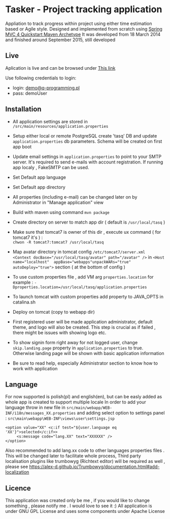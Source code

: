 Tasker - Project tracking application
=========================================
Appliation to track progress within project using either time estimation based or Agile style.
Designed and implemented from scratch using [Spring MVC 4 Quickstart Maven Archetype](https://github.com/q-programming/spring-mvc-quickstart-archetype.git)
It was developed from 18 March 2014 and finished around September 2015, still developed

Live
----
Aplication is live and can be browsed under [This link](http://q-programming.pl/tasq/)

Use following credentials to login:
* login: demo@q-programming.pl
* pass: demoUser

Installation
------------
* All application settings are stored in `/src/main/resources/application.properties`
* Setup either local or remote PostgreSQL create 'tasq' DB and update `application.properties` db parameters. Schema will be created on first app boot
* Update email settings in `application.properties` to point to your SMTP server. It's required to send e-mails with account registration.
If running app localy , FakeSMTP can be used.
* Set Default app language
* Set Default app directory
* All properties (including e-mail) can be changed later on by Administrator in "Manage application" view

* Build with maven using command `mvn package`
* Create directory on server to match app dir ( default is `/usr/local/tasq` )
* Make sure that tomcat7 is owner of this dir , execute ux command ( for tomcat7 it's ) : 
<br>`chwon -R tomcat7:tomcat7 /usr/local/tasq`
* Map avatar directory in tomcat config `/etc/tomcat7/server.xml` 
<br> `<Context docBase="/usr/local/tasq/avatar" path="/avatar" />` in 
`<Host name="localhost"  appBase="webapps"unpackWARs="true" autoDeploy="true">` section ( at the bottom of config )
* To use custom properties file , add VM arg `properties.location` for example :
`-Dproperties.location=/usr/local/tasq/application.properties`
* To launch tomcat with custom properties add property to JAVA_OPTS in catalina.sh
* Deploy on tomcat (copy to webapp dir)

* First registered user will be made application administrator, default theme, and logo will also be created. This step is crucial as if failed , there might be issues with showing logo etc.
* To show signin form right away for not logged user, change `skip.landing.page` property in `application.properties` to true. Otherwise landing page will be shown with basic application information
* Be sure to read help, especially Administrator section to know how to work with application 

Language
--------
For now supported is polish(pl) and english(en), but can be easly added as whole app is created to support multiple locale
In order to add your language throw in new file in `src/main/webapp/WEB-INF/i18n/messages_XX.properties`
and adding select option to settings panel : `src\main\webapp\WEB-INF\views\user\settings.jsp`

	<option value="XX" <c:if test="${user.language eq 'XX'}">selected</c:if>>
	     <s:message code="lang.XX" text="XXXXXX" />
	</option>

Also recommended to add lang.xx code to other languages properties files . This will be changed later to facilitate whole process,
Third party localisation plugins like trumbowyg (Richtext editor) will be required as well , please see https://alex-d.github.io/Trumbowyg/documentation.html#add-localization

Licence
--------
This application was created only be me , if you would like to change something , please notify me . I would love to see it :)
All application is under GNU GPL License and uses some components under Apache License